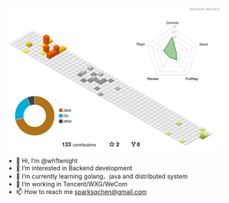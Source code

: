 ![Contributions in 3D](/profile-3d-contrib/profile-south-season-animate.svg)

- 👋 Hi, I’m @wh1tenight
- 👀 I’m interested in Backend development
- 🌱 I’m currently learning golang、java and distributed system
- 💞️ I’m working in Tencent/WXG/WeCom
- 📫 How to reach me sparksqchen@gmail.com

<!---
wh1tenight/wh1tenight is a ✨ special ✨ repository because its `README.md` (this file) appears on your GitHub profile.
You can click the Preview link to take a look at your changes.
--->
